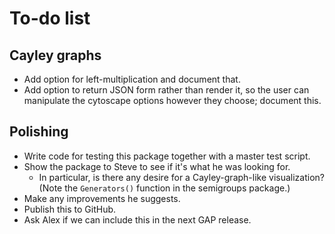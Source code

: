 
# To-do list

## Cayley graphs

 * Add option for left-multiplication and document that.
 * Add option to return JSON form rather than render it, so the user can
   manipulate the cytoscape options however they choose; document this.

## Polishing

 * Write code for testing this package together with a master test script.
 * Show the package to Steve to see if it's what he was looking for.
    * In particular, is there any desire for a Cayley-graph-like
      visualization?  (Note the `Generators()` function in the
      semigroups package.)
 * Make any improvements he suggests.
 * Publish this to GitHub.
 * Ask Alex if we can include this in the next GAP release.
